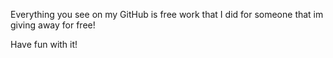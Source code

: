 Everything you see on my GitHub is free work that I did for someone that im giving away for free!

Have fun with it!

